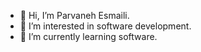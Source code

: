 - 👋 Hi, I’m Parvaneh Esmaili.
- 👀 I’m interested in software development.
- 🌱 I’m currently learning software.


<!---
paevaneh-esmaili/paevaneh-esmaili is a ✨ special ✨ repository because its `README.md` (this file) appears on your GitHub profile.
You can click the Preview link to take a look at your changes.
--->
